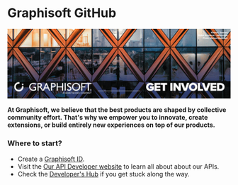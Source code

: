 # Graphisoft GitHub 
![Graphisoft Github account](Github.jpg)

**At Graphisoft, we believe that the best products are shaped by collective community effort. That's why we empower you to innovate, create extensions, or build entirely new experiences on top of our products.**

### Where to start?
- Create a [Graphisoft ID](https://id.graphisoft.com/user/register).  
- Visit the [Our API Developer website](https://archicadapi.graphisoft.com) to learn all about about our APIs.
- Check the [Developer's Hub](https://community.graphisoft.com/t5/Developer-Hub/ct-p/developer) if you get stuck along the way.

